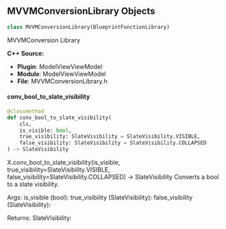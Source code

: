 ## MVVMConversionLibrary Objects

```python
class MVVMConversionLibrary(BlueprintFunctionLibrary)
```

MVVMConversion Library

**C++ Source:**

- **Plugin**: ModelViewViewModel
- **Module**: ModelViewViewModel
- **File**: MVVMConversionLibrary.h

<a id="unreal.MVVMConversionLibrary.conv_bool_to_slate_visibility"></a>

#### conv_bool_to_slate_visibility

```python
@classmethod
def conv_bool_to_slate_visibility(
    cls,
    is_visible: bool,
    true_visibility: SlateVisibility = SlateVisibility.VISIBLE,
    false_visibility: SlateVisibility = SlateVisibility.COLLAPSED
) -> SlateVisibility
```

X.conv_bool_to_slate_visibility(is_visible, true_visibility=SlateVisibility.VISIBLE, false_visibility=SlateVisibility.COLLAPSED) -> SlateVisibility
Converts a bool to a slate visibility.

Args:
    is_visible (bool): 
    true_visibility (SlateVisibility): 
    false_visibility (SlateVisibility): 

Returns:
    SlateVisibility:

<a id="unreal.MVVMSlateBrushConversionLibrary"></a>